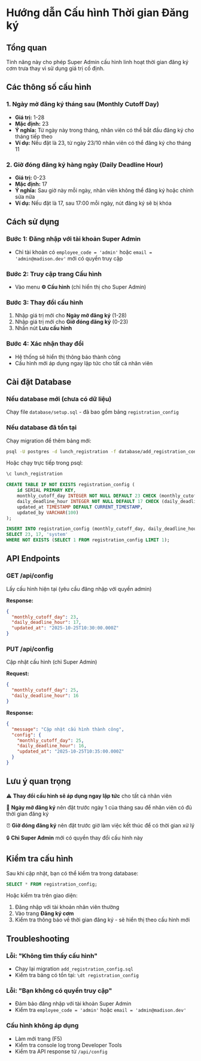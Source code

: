 # Hướng dẫn Cấu hình Thời gian Đăng ký

## Tổng quan

Tính năng này cho phép Super Admin cấu hình linh hoạt thời gian đăng ký cơm trưa thay vì sử dụng giá trị cố định.

## Các thông số cấu hình

### 1. Ngày mở đăng ký tháng sau (Monthly Cutoff Day)
- **Giá trị:** 1-28
- **Mặc định:** 23
- **Ý nghĩa:** Từ ngày này trong tháng, nhân viên có thể bắt đầu đăng ký cho tháng tiếp theo
- **Ví dụ:** Nếu đặt là 23, từ ngày 23/10 nhân viên có thể đăng ký cho tháng 11

### 2. Giờ đóng đăng ký hàng ngày (Daily Deadline Hour)
- **Giá trị:** 0-23
- **Mặc định:** 17
- **Ý nghĩa:** Sau giờ này mỗi ngày, nhân viên không thể đăng ký hoặc chỉnh sửa nữa
- **Ví dụ:** Nếu đặt là 17, sau 17:00 mỗi ngày, nút đăng ký sẽ bị khóa

## Cách sử dụng

### Bước 1: Đăng nhập với tài khoản Super Admin
- Chỉ tài khoản có `employee_code = 'admin'` hoặc `email = 'admin@madison.dev'` mới có quyền truy cập

### Bước 2: Truy cập trang Cấu hình
- Vào menu **⚙️ Cấu hình** (chỉ hiển thị cho Super Admin)

### Bước 3: Thay đổi cấu hình
1. Nhập giá trị mới cho **Ngày mở đăng ký** (1-28)
2. Nhập giá trị mới cho **Giờ đóng đăng ký** (0-23)
3. Nhấn nút **Lưu cấu hình**

### Bước 4: Xác nhận thay đổi
- Hệ thống sẽ hiển thị thông báo thành công
- Cấu hình mới áp dụng ngay lập tức cho tất cả nhân viên

## Cài đặt Database

### Nếu database mới (chưa có dữ liệu)
Chạy file `database/setup.sql` - đã bao gồm bảng `registration_config`

### Nếu database đã tồn tại
Chạy migration để thêm bảng mới:

```bash
psql -U postgres -d lunch_registration -f database/add_registration_config.sql
```

Hoặc chạy trực tiếp trong psql:

```sql
\c lunch_registration

CREATE TABLE IF NOT EXISTS registration_config (
    id SERIAL PRIMARY KEY,
    monthly_cutoff_day INTEGER NOT NULL DEFAULT 23 CHECK (monthly_cutoff_day >= 1 AND monthly_cutoff_day <= 28),
    daily_deadline_hour INTEGER NOT NULL DEFAULT 17 CHECK (daily_deadline_hour >= 0 AND daily_deadline_hour <= 23),
    updated_at TIMESTAMP DEFAULT CURRENT_TIMESTAMP,
    updated_by VARCHAR(100)
);

INSERT INTO registration_config (monthly_cutoff_day, daily_deadline_hour, updated_by) 
SELECT 23, 17, 'system'
WHERE NOT EXISTS (SELECT 1 FROM registration_config LIMIT 1);
```

## API Endpoints

### GET /api/config
Lấy cấu hình hiện tại (yêu cầu đăng nhập với quyền admin)

**Response:**
```json
{
  "monthly_cutoff_day": 23,
  "daily_deadline_hour": 17,
  "updated_at": "2025-10-25T10:30:00.000Z"
}
```

### PUT /api/config
Cập nhật cấu hình (chỉ Super Admin)

**Request:**
```json
{
  "monthly_cutoff_day": 25,
  "daily_deadline_hour": 16
}
```

**Response:**
```json
{
  "message": "Cập nhật cấu hình thành công",
  "config": {
    "monthly_cutoff_day": 25,
    "daily_deadline_hour": 16,
    "updated_at": "2025-10-25T10:35:00.000Z"
  }
}
```

## Lưu ý quan trọng

⚠️ **Thay đổi cấu hình sẽ áp dụng ngay lập tức** cho tất cả nhân viên

📅 **Ngày mở đăng ký** nên đặt trước ngày 1 của tháng sau để nhân viên có đủ thời gian đăng ký

⏰ **Giờ đóng đăng ký** nên đặt trước giờ làm việc kết thúc để có thời gian xử lý

🔒 **Chỉ Super Admin** mới có quyền thay đổi cấu hình này

## Kiểm tra cấu hình

Sau khi cập nhật, bạn có thể kiểm tra trong database:

```sql
SELECT * FROM registration_config;
```

Hoặc kiểm tra trên giao diện:
1. Đăng nhập với tài khoản nhân viên thường
2. Vào trang **Đăng ký cơm**
3. Kiểm tra thông báo về thời gian đăng ký - sẽ hiển thị theo cấu hình mới

## Troubleshooting

### Lỗi: "Không tìm thấy cấu hình"
- Chạy lại migration `add_registration_config.sql`
- Kiểm tra bảng có tồn tại: `\dt registration_config`

### Lỗi: "Bạn không có quyền truy cập"
- Đảm bảo đăng nhập với tài khoản Super Admin
- Kiểm tra `employee_code = 'admin'` hoặc `email = 'admin@madison.dev'`

### Cấu hình không áp dụng
- Làm mới trang (F5)
- Kiểm tra console log trong Developer Tools
- Kiểm tra API response từ `/api/config`
